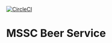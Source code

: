 [![CircleCI](https://circleci.com/gh/Damson99/mssc-brewery-service.svg?style=svg)](https://circleci.com/gh/Damson99/mssc-brewery-service)

# MSSC Beer Service